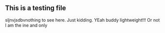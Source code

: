 ## This is a testing file 
sljnvjsdbvnothing to see here.
Just kidding.
YEah buddy lightweight!!!
Or not
I am the ine and only
